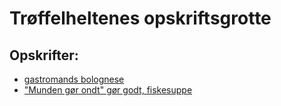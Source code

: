 # Trøffelheltenes opskriftsgrotte

## Opskrifter:
* [gastromands bolognese](gastromand_bolognese.md)
* ["Munden gør ondt" gør godt, fiskesuppe](spicy_fiskesuppe.md)
